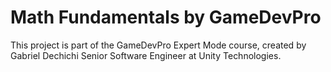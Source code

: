 # Math Fundamentals by GameDevPro

This project is part of the GameDevPro Expert Mode course, created by Gabriel Dechichi Senior Software Engineer at Unity Technologies.